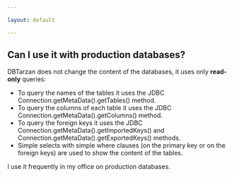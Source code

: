 ```yaml
---

layout: default

---
```


## Can I use it with production databases?

DBTarzan does not change the content of the databases, it uses only **read-only** queries:
* To query the names of the tables it uses the JDBC Connection.getMetaData().getTables() method.
* To query the columns of each table it uses the JDBC Connection.getMetaData().getColumns() method.
* To query the foreign keys it uses the JDBC Connection.getMetaData().getImportedKeys() and Connection.getMetaData().getExportedKeys() methods.
* Simple selects with simple where clauses (on the primary key or on the foreign keys) are used to show the content of the tables.   

I use it frequently in my office on production databases.

